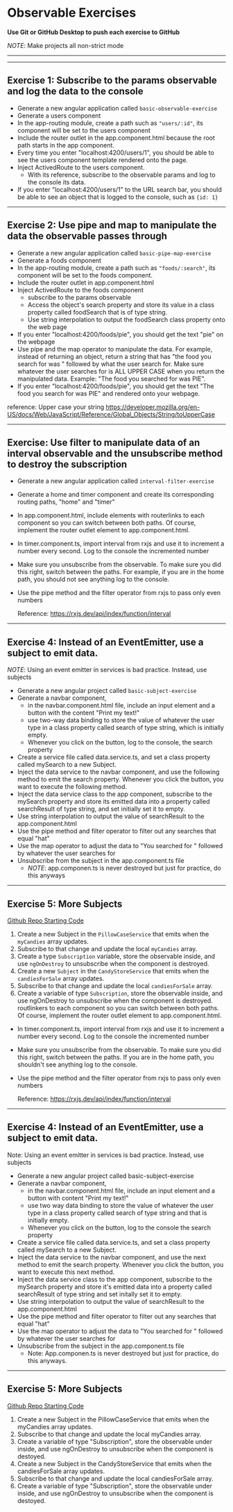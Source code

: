 # Observable Exercises

**Use Git or GitHub Desktop to push each exercise to GitHub**

_NOTE_: Make projects all non-strict mode

---

---

## Exercise 1: Subscribe to the params observable and log the data to the console

- Generate a new angular application called `basic-observable-exercise`
- Generate a users component
- In the app-routing module, create a path such as `"users/:id"`, its component will be set to the users component
- Include the router outlet in the app.component.html because the root path starts in the app component.
- Every time you enter "localhost:4200/users/1", you should be able to see the users component template rendered onto the page.
- Inject ActivedRoute to the users component.
  - With its reference, subscribe to the observable params and log to the console its data.
- If you enter "localhost:4200/users/1" to the URL search bar, you should be able to see an object that is logged to the console, such as `{id: 1}`

---

## Exercise 2: Use pipe and map to manipulate the data the observable passes through

- Generate a new angular application called `basic-pipe-map-exercise`
- Generate a foods component
- In the app-routing module, create a path such as `"foods/:search"`, its component will be set to the foods component.
- Include the router outlet in app.component.html
- Inject ActivedRoute to the foods component
  - subscribe to the params observable
  - Access the object's search property and store its value in a class property called foodSearch that is of type string.
  - Use string interpolation to output the foodSearch class property onto the web page
- If you enter "localhost:4200/foods/pie", you should get the text "pie" on the webpage
- Use pipe and the map operator to manipulate the data. For example, instead of returning an object, return a string that has "the food you search for was " followed by what the user search for. Make sure whatever the user searches for is ALL UPPER CASE when you return the manipulated data. Example: "The food you searched for was PIE".
- If you enter "localhost:4200/foods/pie", you should get the text "The food you search for was PIE" and rendered onto your webpage.

reference: Upper case your string https://developer.mozilla.org/en-US/docs/Web/JavaScript/Reference/Global_Objects/String/toUpperCase

---

## Exercise: Use filter to manipulate data of an interval observable and the unsubscribe method to destroy the subscription

- Generate a new angular application called `interval-filter-exercise`
- Generate a home and timer component and create its corresponding routing paths, "home" and "timer"
- In app.component.html, include elements with routerlinks to each component so you can switch between both paths. Of course, implement the router outlet element to app.component.html.
- In timer.component.ts, import interval from rxjs and use it to increment a number every second. Log to the console the incremented number
- Make sure you unsubscribe from the observable. To make sure you did this right, switch between the paths. For example, if you are in the home path, you should not see anything log to the console.
- Use the pipe method and the filter operator from rxjs to pass only even numbers

  Reference: https://rxjs.dev/api/index/function/interval

---

## Exercise 4: Instead of an EventEmitter, use a subject to emit data.

_NOTE_: Using an event emitter in services is bad practice. Instead, use subjects

- Generate a new angular project called `basic-subject-exercise`
- Generate a navbar component,
  - in the navbar.component.html file, include an input element and a button with the content "Print my text!"
  - use two-way data binding to store the value of whatever the user type in a class property called search of type string, which is initially empty.
  - Whenever you click on the button, log to the console, the search property
- Create a service file called data.service.ts, and set a class property called mySearch to a new Subject.
- Inject the data service to the navbar component, and use the following method to emit the search property. Whenever you click the button, you want to execute the following method.
- Inject the data service class to the app component, subscribe to the mySearch property and store its emitted data into a property called searchResult of type string, and set initially set it to empty.
- Use string interpolation to output the value of searchResult to the app.component.html
- Use the pipe method and filter operator to filter out any searches that equal "hat"
- Use the map operator to adjust the data to "You searched for " followed by whatever the user searches for
- Unsubscribe from the subject in the app.component.ts file
  - _NOTE_: app.componen.ts is never destroyed but just for practice, do this anyways

---

## Exercise 5: More Subjects

[Github Repo Starting Code](https://github.com/WilderDev/Candy-Observables-Project/tree/Starter-Code)

1. Create a new Subject in the `PillowCaseService` that emits when the `myCandies` array updates.
2. Subscribe to that change and update the local `myCandies` array.
3. Create a type `Subscription` variable, store the observable inside, and use `ngOnDestroy` to unsubscribe when the component is destroyed.
4. Create a new `Subject` in the `CandyStoreService` that emits when the `candiesForSale` array updates.
5. Subscribe to that change and update the local `candiesForSale` array.
6. Create a variable of type `Subscription`, store the observable inside, and use ngOnDestroy to unsubscribe when the component is destroyed.
   routlinkers to each component so you can switch between both paths. Of course, implement the router outlet element to app.component.html.

- In timer.component.ts, import interval from rxjs and use it to increment a number every second. Log to the console the incremented number
- Make sure you unsubscribe from the observable. To make sure you did this right, switch between the paths. If you are in the home path, you shouldn't see anything log to the console.
- Use the pipe method and the filter operator from rxjs to pass only even numbers

  Reference: https://rxjs.dev/api/index/function/interval

---

## Exercise 4: Instead of an EventEmitter, use a subject to emit data.

Note: Using an event emitter in services is bad practice. Instead, use subjects

- Generate a new angular project called basic-subject-exercise
- Generate a navbar component,
  - in the navbar.component.html file, include an input element and a button with content "Print my text!"
  - use two way data binding to store the value of whatever the user type in a class property called search of type string and that is initially empty.
  - Whenever you click on the button, log to the console the search property
- Create a service file called data.service.ts, and set a class property called mySearch to a new Subject.
- Inject the data service to the navbar component, and use the next method to emit the search property. Whenever you click the button, you want to execute this next method.
- Inject the data service class to the app component, subscribe to the mySearch property and store it's emitted data into a property called searchResult of type string and set initally set it to empty.
- Use string interpolation to output the value of searchResult to the app.component.html
- Use the pipe method and filter operator to filter out any searches that equal "hat"
- Use the map operator to adjust the data to "You searched for " followed by whatever the user searches for
- Unsubscribe from the subject in the app.component.ts file
  - Note: App.componen.ts is never destroyed but just for practice, do this anyways.

---

## Exercise 5: More Subjects

[Github Repo Starting Code](https://github.com/WilderDev/Candy-Observables-Project/tree/Starter-Code)

1. Create a new Subject in the PillowCaseService that emits when the myCandies array updates.
2. Subscribe to that change and update the local myCandies array.
3. Create a variable of type "Subscription", store the observable under inside, and use ngOnDestroy to unsubscribe when the component is destoyed.
4. Create a new Subject in the CandyStoreService that emits when the candiesForSale array updates.
5. Subscribe to that change and update the local candiesForSale array.
6. Create a variable of type "Subscription", store the observable under inside, and use ngOnDestroy to unsubscribe when the component is destoyed.
